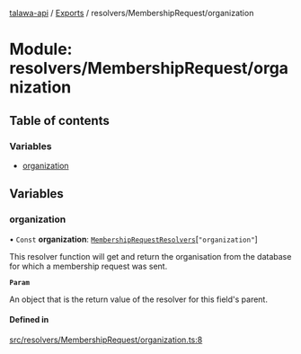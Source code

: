 [talawa-api](../README.md) / [Exports](../modules.md) / resolvers/MembershipRequest/organization

# Module: resolvers/MembershipRequest/organization

## Table of contents

### Variables

- [organization](resolvers_MembershipRequest_organization.md#organization)

## Variables

### organization

• `Const` **organization**: [`MembershipRequestResolvers`](types_generatedGraphQLTypes.md#membershiprequestresolvers)[``"organization"``]

This resolver function will get and return the organisation from the database for which a membership request was sent.

**`Param`**

An object that is the return value of the resolver for this field's parent.

#### Defined in

[src/resolvers/MembershipRequest/organization.ts:8](https://github.com/PalisadoesFoundation/talawa-api/blob/6295a23/src/resolvers/MembershipRequest/organization.ts#L8)
